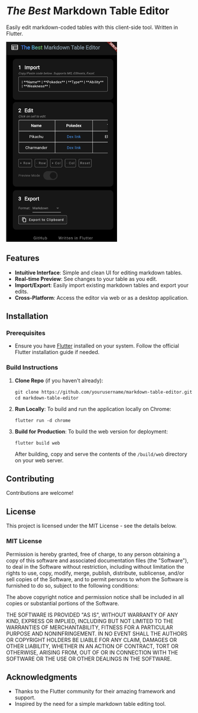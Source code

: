 # *The Best* Markdown Table Editor

Easily edit markdown-coded tables with this client-side tool. Written in Flutter.

<img width="300" src="github/screenshot.png">

## Features

- **Intuitive Interface**: Simple and clean UI for editing markdown tables.
- **Real-time Preview**: See changes to your table as you edit.
- **Import/Export**: Easily import existing markdown tables and export your edits.
- **Cross-Platform**: Access the editor via web or as a desktop application.

## Installation

### Prerequisites

- Ensure you have [Flutter](https://flutter.dev) installed on your system. Follow the official Flutter installation guide if needed.

### Build Instructions

1. **Clone Repo** (if you haven't already):
   ```
   git clone https://github.com/yourusername/markdown-table-editor.git
   cd markdown-table-editor
   ```

2. **Run Locally**:
   To build and run the application locally on Chrome:
   ```
   flutter run -d chrome
   ```

3. **Build for Production**:
   To build the web version for deployment:
   ```
   flutter build web
   ```
   After building, copy and serve the contents of the `/build/web` directory on your web server.


## Contributing

Contributions are welcome! 

## License

This project is licensed under the MIT License - see the details below.

### MIT License

Permission is hereby granted, free of charge, to any person obtaining a copy
of this software and associated documentation files (the "Software"), to deal
in the Software without restriction, including without limitation the rights
to use, copy, modify, merge, publish, distribute, sublicense, and/or sell
copies of the Software, and to permit persons to whom the Software is
furnished to do so, subject to the following conditions:

The above copyright notice and permission notice shall be included in all
copies or substantial portions of the Software.

THE SOFTWARE IS PROVIDED "AS IS", WITHOUT WARRANTY OF ANY KIND, EXPRESS OR
IMPLIED, INCLUDING BUT NOT LIMITED TO THE WARRANTIES OF MERCHANTABILITY,
FITNESS FOR A PARTICULAR PURPOSE AND NONINFRINGEMENT. IN NO EVENT SHALL THE
AUTHORS OR COPYRIGHT HOLDERS BE LIABLE FOR ANY CLAIM, DAMAGES OR OTHER
LIABILITY, WHETHER IN AN ACTION OF CONTRACT, TORT OR OTHERWISE, ARISING FROM,
OUT OF OR IN CONNECTION WITH THE SOFTWARE OR THE USE OR OTHER DEALINGS IN THE
SOFTWARE.


## Acknowledgments

- Thanks to the Flutter community for their amazing framework and support.
- Inspired by the need for a simple markdown table editing tool.
